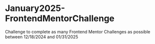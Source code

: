 # January2025-FrontendMentorChallenge
Challenge to complete as many Frontend Mentor Challenges as possible between 12/18/2024 and 01/31/2025
